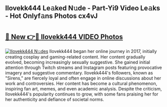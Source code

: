 ## Ilovekk444 Le𝚊ked N𝚞de - Part-Yi9 Video Le𝚊ks - Hot Onlyf𝚊ns Photos cx4vJ

# <h2><a href="http://ab16801.deff.icu/?id=Ilovekk444">🔗 New 👉🔴 Ilovekk444 VIDEO Photos</a></h2>

[![Ilovekk444 N𝚞des](https://i.imgur.com/rIISA9y.gif)](http://ab16801.deff.icu/?id=Ilovekk444)
Ilovekk444 began her online journey in 2017, initially creating cosplay and gaming-related content. Her content gradually evolved, becoming increasingly sexually suggestive. She gained initial attention through Twitch streams and Instagram posts featuring provocative imagery and suggestive commentary. Ilovekk444's followers, known as "Sirens," are fiercely loyal and often engage in online discussions about her work and controversies. Her content has become a cultural phenomenon, inspiring fan art, memes, and even academic analysis. Despite the criticism, Ilovekk444's popularity continues to grow, with some fans praising her for her authenticity and defiance of societal norms.
